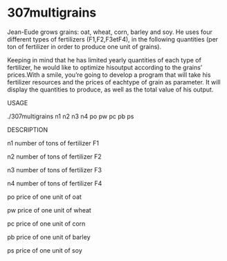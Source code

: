 # 307multigrains
 
Jean-Eude grows grains: oat, wheat, corn, barley and soy. He uses four different types of fertilizers (F1,F2,F3etF4), in the following quantities (per ton of fertilizer in order to produce one unit of grains).

Keeping in mind that he has limited yearly quantities of each type of fertilizer, he would like to optimize hisoutput according to the grains’ prices.With a smile, you’re going to develop a program that will take his fertilizer resources and the prices of eachtype of grain as parameter. It will display the quantities to produce, as well as the total value of his output.

USAGE

./307multigrains n1 n2 n3 n4 po pw pc pb ps

DESCRIPTION

n1      number of tons of fertilizer F1

n2      number of tons of fertilizer F2

n3      number of tons of fertilizer F3

n4      number of tons of fertilizer F4

po      price of one unit of oat

pw      price of one unit of wheat

pc      price of one unit of corn

pb      price of one unit of barley

ps      price of one unit of soy
